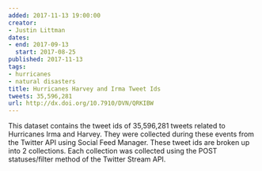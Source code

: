 ```yaml
---
added: 2017-11-13 19:00:00
creator:
- Justin Littman
dates:
- end: 2017-09-13
  start: 2017-08-25
published: 2017-11-13
tags:
- hurricanes
- natural disasters
title: Hurricanes Harvey and Irma Tweet Ids
tweets: 35,596,281
url: http://dx.doi.org/10.7910/DVN/QRKIBW
---
```


This dataset contains the tweet ids of 35,596,281 tweets related to Hurricanes Irma and Harvey. They were collected during these events from the Twitter API using Social Feed Manager. These tweet ids are broken up into 2 collections. Each collection was collected using the POST statuses/filter method of the Twitter Stream API.
